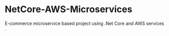 # NetCore-AWS-Microservices
E-commerce microservice based project using .Net Core and AWS services .
